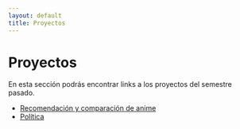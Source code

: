 ```yaml
---
layout: default
title: Proyectos 
---
```


# Proyectos

En esta sección podrás encontrar links a los proyectos del semestre pasado.

- [Recomendación y comparación de anime](https://puc-infovis.github.io/Proyecto-2017-Anime/)
- [Política](https://puc-infovis.github.io/Proyecto-2017-Politica/)
